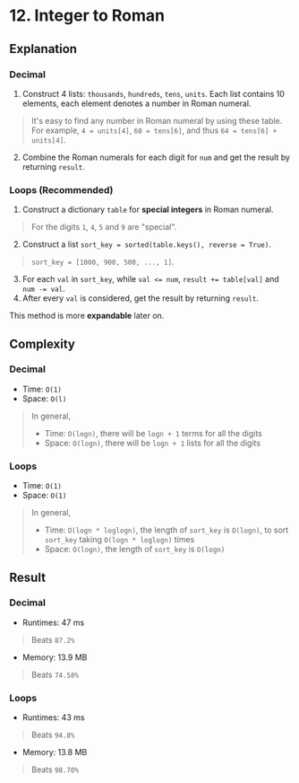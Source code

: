 # 12. Integer to Roman

## Explanation
### Decimal 
1. Construct 4 lists: `thousands`, `hundreds`, `tens`, `units`. Each list contains 10 elements, each element denotes a number in Roman numeral. 
> It's easy to find any number in Roman numeral by using these table. For example, `4 = units[4]`, `60 = tens[6]`, and thus `64 = tens[6] + units[4]`.
2. Combine the Roman numerals for each digit for `num` and get the result by returning `result`.

### Loops (Recommended)
1. Construct a dictionary `table` for **special integers** in Roman numeral.
> For the digits `1`, `4`, `5` and `9` are "special".
2. Construct a list `sort_key = sorted(table.keys(), reverse = True)`. 
> `sort_key = [1000, 900, 500, ..., 1]`.
3. For each `val` in `sort_key`, while `val <= num`, `result += table[val]` and `num -= val`.
4. After every `val` is considered, get the result by returning `result`.

This method is more **expandable** later on.

## Complexity
### Decimal
- Time: `O(1)`
- Space: `O(l)`
> In general, 
> - Time: `O(logn)`, there will be `logn + 1` terms for all the digits
> - Space: `O(logn)`, there will be `logn + 1` lists for all the digits
### Loops
- Time: `O(1)`
- Space: `O(1)`
> In general, 
> - Time: `O(logn * loglogn)`, the length of `sort_key` is `O(logn)`, to sort `sort_key` taking `O(logn * loglogn)` times
> - Space: `O(logn)`, the length of `sort_key` is `O(logn)`
## Result
### Decimal
- Runtimes: 47 ms
> Beats `87.2%`
- Memory: 13.9 MB
> Beats `74.58%`
### Loops
- Runtimes: 43 ms
> Beats `94.8%`
- Memory: 13.8 MB
> Beats `98.70%`
